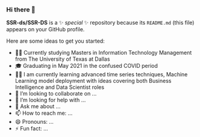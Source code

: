 ### Hi there 👋

**SSR-ds/SSR-DS** is a ✨ _special_ ✨ repository because its `README.md` (this file) appears on your GitHub profile.

Here are some ideas to get you started:

- 🧑‍🎓 Currently studying Masters in Information Technology Management from The University of Texas at Dallas
- 🎓 Graduating in May 2021 in the confused COVID period
- :man_student: I am currently learning advanced time series techniques, Machine Learning model deployment with ideas covering both Business Intelligence and Data Scientist roles
- 👯 I’m looking to collaborate on ...
- 🤔 I’m looking for help with ...
- 💬 Ask me about ...
- 📫 How to reach me: ...
- 😄 Pronouns: ...
- ⚡ Fun fact: ...
